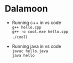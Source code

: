 # Dalamoon
- Running c++ in vs code\
`g++ hello.cpp`\
`g++ -o cool.exe hello.cpp`\
`./cool`\

- Running java in vs code\
`javac hello.java`\
`java hello`
